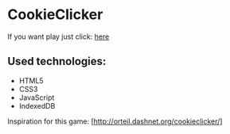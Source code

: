 # CookieClicker
If you want play just click: [here](https://zuzab.github.io/CookieClicker/)

## Used technologies: 

* HTML5
* CSS3
* JavaScript
* IndexedDB

Inspiration for this game: [http://orteil.dashnet.org/cookieclicker/]
